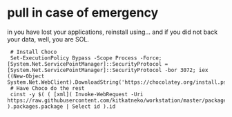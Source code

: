 # pull in case of emergency

in you have lost your applications, reinstall using... and if you did not back your data, well, you are SOL.

     # Install Choco
     Set-ExecutionPolicy Bypass -Scope Process -Force; [System.Net.ServicePointManager]::SecurityProtocol = [System.Net.ServicePointManager]::SecurityProtocol -bor 3072; iex ((New-Object System.Net.WebClient).DownloadString('https://chocolatey.org/install.ps1'))
     # Have Choco do the rest
     cinst -y $( ( [xml]( Invoke-WebRequest -Uri https://raw.githubusercontent.com/kitkatneko/workstation/master/packagelist.config) ).packages.package | Select id ).id
